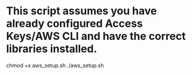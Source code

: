 # This script assumes you have already configured Access Keys/AWS CLI and have the correct libraries installed.

chmod +x aws_setup.sh
./aws_setup.sh
